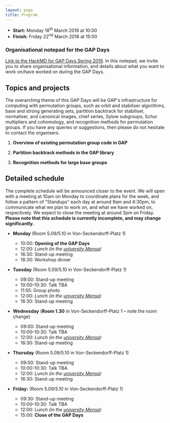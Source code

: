 ```yaml
---
layout: page
title: Program
---
```


* __Start:__ Monday 18<sup>th</sup> March 2018 at 10:00
* __Finish:__ Friday 22<sup>nd</sup> March 2018 at 15:00

### Organisational notepad for the GAP Days

[Link to the HackMD for GAP Days Spring
2019](https://hackmd.io/9ctY1jNaTiOm2-eUUQOjlw).  In this notepad, we invite you
to share organisational information, and details about what you want to work
on/have worked on during the GAP Days.


## Topics and projects

The overarching theme of this GAP Days will be GAP's infrastructure for
computing with permutation groups, such as orbit and stabiliser algorithms, base
and strong generating sets, partition backtrack for stabiliser, normaliser, and
canonical images, chief series, Sylow subgroups, Schur multipliers and
cohomology, and recognition methods for permutation groups.  If you have any
queries or suggestions, then please do not hesitate to contact the organisers.

1. __Overview of existing permutation group code in GAP__

2. __Partition backtrack methods in the GAP library__

3. __Recognition methods for large base groups__


## Detailed schedule

The complete schedule will be announced closer to the event.  We will open with
a meeting at 10am on Monday to coordinate plans for the week, and follow a
pattern of "Standups" each day at around 9am and 4:30pm, to communicate what we
plan to work on, and what we have worked on, respectively.  We expect to close
the meeting at around 3pm on Friday. **Please note that this schedule is
currently incomplete, and may change significantly.**

- **Monday** (Room 5.09/5.10 in Von-Seckendorff-Platz 1)
  - 10:00: **Opening of the GAP Days**
  - 12:00: *Lunch (in the [university Mensa](https://www.studentenwerk-halle.de/mensen-cafebars/mensen-in-halle/heidemensa-mit-cafebar/))*
  - 16:30: Stand-up meeting
  - 18:30: Workshop dinner

- **Tuesday** (Room 5.09/5.10 in Von-Seckendorff-Platz 1)
  - 09:00: Stand-up meeting
  - 10:00–10:30: Talk TBA
  - 11:55: Group photo
  - 12:00: *Lunch (in the [university Mensa](https://www.studentenwerk-halle.de/mensen-cafebars/mensen-in-halle/heidemensa-mit-cafebar/))*
  - 16:30: Stand-up meeting

- **Wednesday** (**Room 1.30** in Von-Seckendorff-Platz 1 – note the room change)
  - 09:00: Stand-up meeting
  - 10:00–10:30: Talk TBA
  - 12:00: *Lunch (in the [university Mensa](https://www.studentenwerk-halle.de/mensen-cafebars/mensen-in-halle/heidemensa-mit-cafebar/))*
  - 16:30: Stand-up meeting

- **Thursday** (Room 5.09/5.10 in Von-Seckendorff-Platz 1)
  - 09:00: Stand-up meeting
  - 10:00–10:30: Talk TBA
  - 12:00: *Lunch (in the [university Mensa](https://www.studentenwerk-halle.de/mensen-cafebars/mensen-in-halle/heidemensa-mit-cafebar/))*
  - 16:30: Stand-up meeting

- **Friday:** (Room 5.09/5.10 in Von-Seckendorff-Platz 1)
  - 09:30: Stand-up meeting
  - 10:00–10:30: Talk TBA
  - 12:00: *Lunch (in the [university Mensa](https://www.studentenwerk-halle.de/mensen-cafebars/mensen-in-halle/heidemensa-mit-cafebar/))*
  - 15:00: **Close of the GAP Days**
